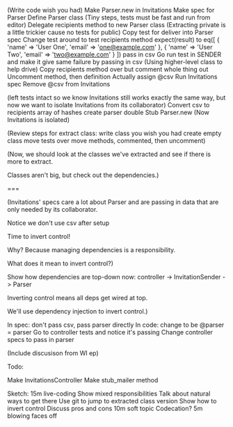 (Write code wish you had)
Make Parser.new in Invitations
Make spec for Parser
Define Parser class
(Tiny steps, tests must be fast and run from editor)
Delegate recipients method to new Parser class
(Extracting private is a little trickier cause no tests for public)
Copy test for deliver into Parser spec
Change test around to test recipients method
expect(result) to eq([
  { 'name' => 'User One', 'email' => 'one@example.com' },
  { 'name' => 'User Two', 'email' => 'two@example.com' }
  ])
pass in csv
Go run test in SENDER and make it give same failure by passing in csv
(Using higher-level class to help drive)
Copy recipients method over but comment whole thing out
Uncomment method, then definition
Actually assign @csv
Run Invitations spec
Remove @csv from Invitations

(left tests intact so we know Invitations still works exactly the same
way, but now we want to isolate Invitations from its collaborator)
Convert csv to recipients array of hashes
create parser double
Stub Parser.new
(Now Invitations is isolated)

(Review steps for extract class:
write class you wish you had
create empty class
move tests over
move methods, commented, then uncomment)

(Now, we should look at the classes we've extracted and see if there is more to extract. 

Classes aren't big, but check out the dependencies.)

===

(Invitations' specs care a lot about Parser and are passing in data that are only needed by its collaborator.

Notice we don't use csv after setup

Time to invert control!

Why? Because managing dependencies is a responsibility.

What does it mean to invert control?)

Show how dependencies are top-down now: controller -> InvitationSender -> Parser

Inverting control means all deps get wired at top.

We'll use dependency injection to invert control.)

In spec:
don't pass csv, pass parser directly
In code:
change to be @parser = parser
Go to controller tests and notice it's passing
Change controller specs to pass in parser

(Include discusison from WI ep)

Todo:

Make InvitationsController
Make stub_mailer method



Sketch:
15m live-coding
  Show mixed responsibilities
  Talk about natural ways to get there
  Use git to jump to extracted class version
  Show how to invert control
  Discuss pros and cons
10m soft topic
  Codecation?
5m blowing faces off
